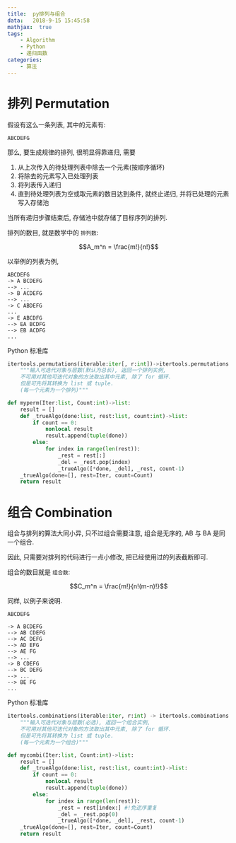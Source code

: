 ```yaml
---
title:  py排列与组合
data:   2018-9-15 15:45:58
mathjax:  true
tags:
    - Algorithm
    - Python
    - 递归函数
categories:
    - 算法
---
```


<!--more-->

# 排列 Permutation

假设有这么一条列表, 其中的元素有:

```
ABCDEFG
```

那么, 要生成规律的排列, 很明显得靠递归, 需要

1. 从上次传入的待处理列表中除去一个元素(按顺序循环)
1. 将除去的元素写入已处理列表
1. 将列表传入递归
1. 直到待处理列表为空或取元素的数目达到条件, 就终止递归, 并将已处理的元素写入存储池

当所有递归步骤结束后, 存储池中就存储了目标序列的排列.

排列的数目, 就是数学中的 `排列数`:

$$A_m^n = \frac{m!}{n!}$$

以举例的列表为例, 

```
ABCDEFG
-> A BCDEFG
--> ...
-> B ACDEFG
--> ...
-> C ABDEFG
...
-> E ABCDFG
--> EA BCDFG
--> EB ACDFG
...
```

Python 标准库

```python
itertools.permutations(iterable:iter[, r:int])->itertools.permutations:
    """输入可迭代对象与层数(默认为总长), 返回一个排列实例, 
    不可用对其他可迭代对象的方法取出其中元素, 除了 for 循环.
    但是可先将其转换为 list 或 tuple.
    (每一个元素为一个排列)"""
```


```python
def myperm(Iter:list, Count:int)->list:
    result = []
    def _trueAlgo(done:list, rest:list, count:int)->list:
        if count == 0:
            nonlocal result
            result.append(tuple(done))
        else:
            for index in range(len(rest)):
                _rest = rest[:]
                _del = _rest.pop(index)
                _trueAlgo([*done, _del], _rest, count-1)
    _trueAlgo(done=[], rest=Iter, count=Count)
    return result
```

# 组合 Combination

组合与排列的算法大同小异, 只不过组合需要注意, 组合是无序的, AB 与 BA 是同一个组合.

因此, 只需要对排列的代码进行一点小修改, 把已经使用过的列表截断即可.

组合的数目就是 `组合数`:

$$C_m^n = \frac{m!}{n!(m-n)!}$$

同样, 以例子来说明.

```
ABCDEFG

-> A BCDEFG
--> AB CDEFG
--> AC DEFG
--> AD EFG
--> AE FG
--> ...
-> B CDEFG
--> BC DEFG
--> ...
--> BE FG
...
```

Python 标准库

```python
itertools.combinations(iterable:iter, r:int) -> itertools.combinations:
    """输入可迭代对象与层数(必选), 返回一个组合实例, 
    不可用对其他可迭代对象的方法取出其中元素, 除了 for 循环.
    但是可先将其转换为 list 或 tuple.
    (每一个元素为一个组合)"""
```


```python
def mycombi(Iter:list, Count:int)->list:
    result = []
    def _trueAlgo(done:list, rest:list, count:int)->list:
        if count == 0:
            nonlocal result
            result.append(tuple(done))
        else:
            for index in range(len(rest)):
                _rest = rest[index:] #!免逆序重复
                _del = _rest.pop(0)
                _trueAlgo([*done, _del], _rest, count-1)
    _trueAlgo(done=[], rest=Iter, count=Count)
    return result
```
